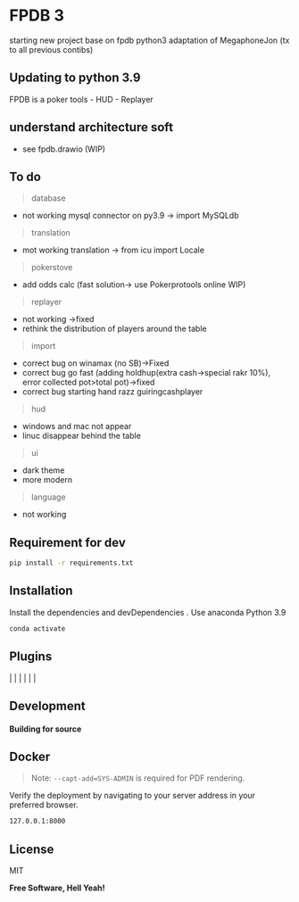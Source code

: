 # FPDB 3

starting new project base on fpdb python3 adaptation of MegaphoneJon (tx to all previous contibs)

## Updating to python 3.9

FPDB is a poker tools - HUD - Replayer

## understand architecture soft

- see fpdb.drawio (WIP)

## To do

>database
- not working mysql connector on py3.9 -> import MySQLdb
>translation
- mot working translation -> from icu import Locale
>pokerstove
- add odds calc (fast solution-> use Pokerprotools online WIP) 
>replayer
- not working ->fixed
- rethink the distribution of players around the table
>import
- correct bug on winamax (no SB)->Fixed
- correct bug go fast (adding holdhup(extra cash->special rakr 10%), error collected pot>total pot)->fixed
- correct bug starting  hand razz guiringcashplayer
>hud
- windows and mac not appear
- linuc disappear behind the table
>ui
- dark theme
- more modern
>language
- not working


## Requirement for dev 

```sh
pip install -r requirements.txt
```


## Installation

Install the dependencies and devDependencies .
 Use anaconda Python 3.9
```sh
conda activate
```


## Plugins

|  |  |
|  | |

## Development


#### Building for source


## Docker

> Note: `--capt-add=SYS-ADMIN` is required for PDF rendering.

Verify the deployment by navigating to your server address in
your preferred browser.

```sh
127.0.0.1:8000
```

## License

MIT

**Free Software, Hell Yeah!**


